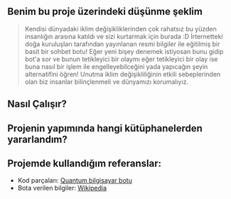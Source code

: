 ## Benim bu proje üzerindeki düşünme şeklim
> Kendisi dünyadaki iklim değişikliklerinden çok rahatsız bu yüzden insanlığın arasına katıldı ve sizi kurtarmak için burada :D
>  İrternetteki doğa kuruluşları tarafından yayınlanan resmi bilgiler ile eğitilmiş bir basit bir sohbet botu!
>  Eğer yeni bişey denemek istiyosan bunu gidip bot'a sor ve bunun tetikleyici bir olaymı eğer tetikleyici bir olay ise buna nasıl bir işlem ile engelleyebilceğini yada yapıcağın şeyin alternatifini öğren!
>  Unutma iklim değişikliliğinin etkili sebeplerinden olan biz insanlar bilinçlenmeli ve dünyamızı korumalıyız.

## Nasıl Çalışır?
>


## Projenin yapımında hangi kütüphanelerden yararlandım?
>



## Projemde kullandığım referanslar:
- Kod parçaları: [Quantum bilgisayar botu](https://github.com/denizdagli/QuantumComputingChatbot)
- Bota verilen bilgiler: [Wikipedia](https://tr.wikipedia.org/wiki/İklim_değişikliği)
  
